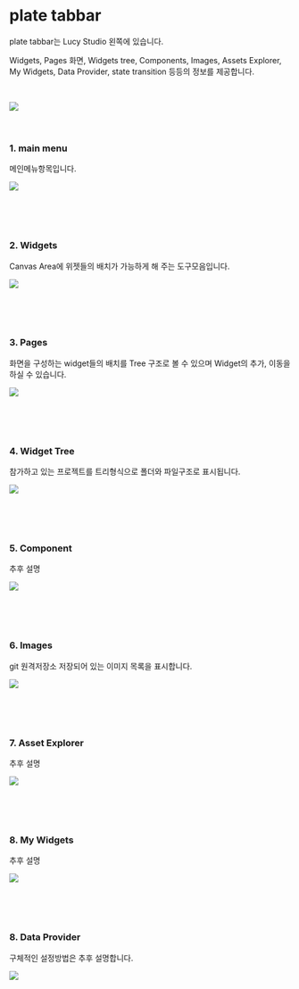 # plate tabbar

plate tabbar는 Lucy Studio 왼쪽에 있습니다.

Widgets, Pages 화면, Widgets tree, Components, Images, Assets Explorer, My Widgets, Data Provider, state transition 등등의 정보를 제공합니다.

<br />


![](../../assets/plate_tabbar/plate_tabbar.png)
<br />
<br />
<br />

### 1. main menu

메인메뉴항목입니다.

![](../../assets/plate_tabbar/main_menu.png)

<br />
<br />
<br />

### 2. Widgets

Canvas Area에 위젯들의 배치가 가능하게 해 주는 도구모음입니다.

![](../../assets/plate_tabbar/widgets.png)

<br />
<br />
<br />

### 3. Pages

화면을 구성하는 widget들의 배치를 Tree 구조로 볼 수 있으며 Widget의 추가, 이동을 하실 수 있습니다.

![](../../assets/plate_tabbar/pages.png)


<br />
<br />
<br />

### 4. Widget Tree

 참가하고 있는 프로젝트를 트리형식으로 폴더와 파일구조로 표시됩니다.

![](../../assets/plate_tabbar/pages.png)


<br />
<br />
<br />

### 5. Component

추후 설명

![](../../assets/plate_tabbar/component.png)

<br />
<br />
<br />

### 6. Images

git 원격저장소 저장되어 있는 이미지 목록을 표시합니다.

![](../../assets/plate_tabbar/images.png)


<br />
<br />
<br />

### 7. Asset Explorer

추후 설명

![](../../assets/plate_tabbar/asset_explorer.png)


<br />
<br />
<br />

### 8. My Widgets

추후 설명

![](../../assets/plate_tabbar/my_widgets.png)

<br />
<br />
<br />

 
### 8. Data Provider

구체적인 설정방법은 추후 설명합니다.

![](../../assets/plate_tabbar/my_widgets.png)





